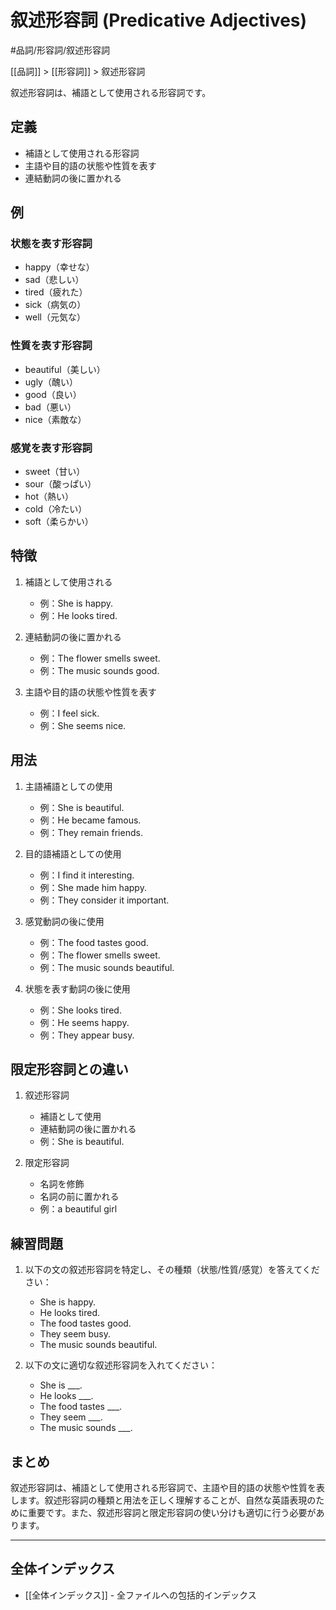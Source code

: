 ﻿# 叙述形容詞 (Predicative Adjectives)

#品詞/形容詞/叙述形容詞

[[品詞]] > [[形容詞]] > 叙述形容詞

叙述形容詞は、補語として使用される形容詞です。

## 定義
- 補語として使用される形容詞
- 主語や目的語の状態や性質を表す
- 連結動詞の後に置かれる

## 例
### 状態を表す形容詞
- happy（幸せな）
- sad（悲しい）
- tired（疲れた）
- sick（病気の）
- well（元気な）

### 性質を表す形容詞
- beautiful（美しい）
- ugly（醜い）
- good（良い）
- bad（悪い）
- nice（素敵な）

### 感覚を表す形容詞
- sweet（甘い）
- sour（酸っぱい）
- hot（熱い）
- cold（冷たい）
- soft（柔らかい）

## 特徴
1. 補語として使用される
   - 例：She is happy.
   - 例：He looks tired.

2. 連結動詞の後に置かれる
   - 例：The flower smells sweet.
   - 例：The music sounds good.

3. 主語や目的語の状態や性質を表す
   - 例：I feel sick.
   - 例：She seems nice.

## 用法
1. 主語補語としての使用
   - 例：She is beautiful.
   - 例：He became famous.
   - 例：They remain friends.

2. 目的語補語としての使用
   - 例：I find it interesting.
   - 例：She made him happy.
   - 例：They consider it important.

3. 感覚動詞の後に使用
   - 例：The food tastes good.
   - 例：The flower smells sweet.
   - 例：The music sounds beautiful.

4. 状態を表す動詞の後に使用
   - 例：She looks tired.
   - 例：He seems happy.
   - 例：They appear busy.

## 限定形容詞との違い
1. 叙述形容詞
   - 補語として使用
   - 連結動詞の後に置かれる
   - 例：She is beautiful.

2. 限定形容詞
   - 名詞を修飾
   - 名詞の前に置かれる
   - 例：a beautiful girl

## 練習問題
1. 以下の文の叙述形容詞を特定し、その種類（状態/性質/感覚）を答えてください：
   - She is happy.
   - He looks tired.
   - The food tastes good.
   - They seem busy.
   - The music sounds beautiful.

2. 以下の文に適切な叙述形容詞を入れてください：
   - She is ___.
   - He looks ___.
   - The food tastes ___.
   - They seem ___.
   - The music sounds ___.

## まとめ
叙述形容詞は、補語として使用される形容詞で、主語や目的語の状態や性質を表します。叙述形容詞の種類と用法を正しく理解することが、自然な英語表現のために重要です。また、叙述形容詞と限定形容詞の使い分けも適切に行う必要があります。

---

## 全体インデックス
- [[全体インデックス]] - 全ファイルへの包括的インデックス 